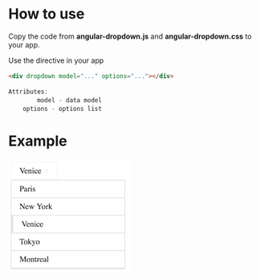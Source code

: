 # How to use
Copy the code from **angular-dropdown.js** and **angular-dropdown.css** to your app.

Use the directive in your app
```html
<div dropdown model="..." options="..."></div>
```

```js
Attributes:
		model - data model
    options - options list
```

# Example
![example](screen-1.png)
